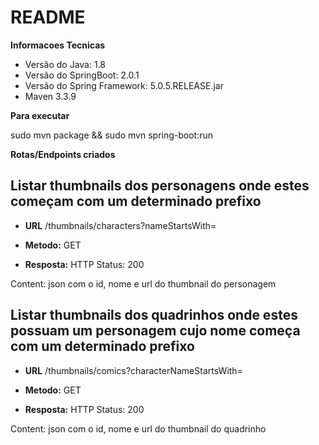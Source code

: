 # README

**Informacoes Tecnicas**
* Versão do Java: 1.8
* Versão do SpringBoot: 2.0.1
* Versão do Spring Framework: 5.0.5.RELEASE.jar
* Maven 3.3.9


**Para executar**

sudo mvn package && sudo mvn spring-boot:run





**Rotas/Endpoints criados**


**Listar thumbnails dos personagens onde estes começam com um determinado prefixo**
----
* **URL**
  /thumbnails/characters?nameStartsWith=<str>

* **Metodo:**
GET

* **Resposta:**
HTTP Status: 200

Content: json com o id, nome e url do thumbnail do personagem


**Listar thumbnails dos quadrinhos onde estes possuam um personagem cujo nome começa com um determinado prefixo**
----
* **URL**
  /thumbnails/comics?characterNameStartsWith=<str>

* **Metodo:**
GET

* **Resposta:**
HTTP Status: 200

Content: json com o id, nome e url do thumbnail do quadrinho
